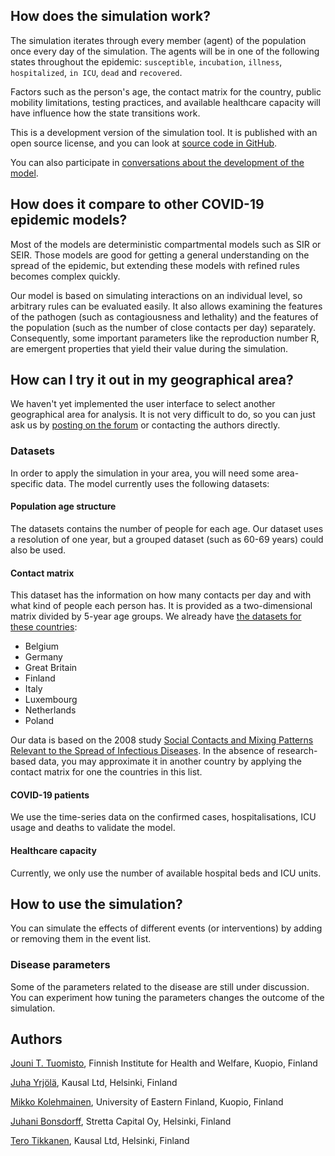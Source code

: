 ## How does the simulation work?

The simulation iterates through every member (agent) of the population once
every day of the simulation. The agents will be in one of the following states
throughout the epidemic: `susceptible`, `incubation`, `illness`, `hospitalized`,
`in ICU`, `dead` and `recovered`.

Factors such as the person's age, the contact matrix for the country,
public mobility limitations, testing practices, and available healthcare
capacity will have influence how the state transitions work.

This is a development version of the simulation tool. It is published with an
open source license, and you can look at [source code in GitHub](https://github.com/kausaltech/corona-agent-simulation).

You can also participate in [conversations about the development of the model](https://korona.kausal.tech/c/forecasting/7?locale=en).

## How does it compare to other COVID-19 epidemic models?

Most of the models are deterministic compartmental models such as SIR or SEIR.
Those models are good for getting a general understanding on the spread of the
epidemic, but extending these models with refined rules becomes complex quickly.

Our model is based on simulating interactions on an individual level, so arbitrary
rules can be evaluated easily. It also allows examining the features of the pathogen
(such as contagiousness and lethality) and the features of the population
(such as the number of close contacts per day) separately. Consequently, some important
parameters like the reproduction number R, are emergent properties that yield their
value during the simulation.

## How can I try it out in my geographical area?

We haven't yet implemented the user interface to select another geographical
area for analysis. It is not very difficult to do, so you can just
ask us by [posting on the forum](https://korona.kausal.tech/c/forecasting/7?locale=en)
or contacting the authors directly.

### Datasets

In order to apply the simulation in your area, you will need some area-specific
data. The model currently uses the following datasets:

#### Population age structure

The datasets contains the number of people for each age. Our dataset uses a resolution
of one year, but a grouped dataset (such as 60-69 years) could also be used.

#### Contact matrix

This dataset has the information on how many contacts per day and with what kind
of people each person has. It is provided as a two-dimensional matrix divided by
5-year age groups. We already have [the datasets for these
countries](https://github.com/kausaltech/corona-agent-simulation/blob/master/data/contact_matrix.csv):

- Belgium
- Germany
- Great Britain
- Finland
- Italy
- Luxembourg
- Netherlands
- Poland

Our data is based on the 2008 study
[Social Contacts and Mixing Patterns Relevant to the Spread of Infectious Diseases](https://journals.plos.org/plosmedicine/article?id=10.1371/journal.pmed.0050074). In the absence of research-based data,
you may approximate it in another country by applying the contact matrix for one
the countries in this list.

#### COVID-19 patients

We use the time-series data on the confirmed cases, hospitalisations, ICU usage and
deaths to validate the model.

#### Healthcare capacity

Currently, we only use the number of available hospital beds and ICU units.

## How to use the simulation?

You can simulate the effects of different events (or interventions) by adding
or removing them in the event list.

### Disease parameters

Some of the parameters related to the disease are still under discussion. You can
experiment how tuning the parameters changes the outcome of the simulation.

## Authors

[Jouni T. Tuomisto](mailto:jouni.tuomisto@kausal.tech), Finnish Institute for Health and Welfare, Kuopio, Finland

[Juha Yrjölä](mailto:juha.yrjola@kausal.tech), Kausal Ltd, Helsinki, Finland

[Mikko Kolehmainen](mailto:mikko.kolehmainen@uef.fi), University of Eastern Finland, Kuopio, Finland

[Juhani Bonsdorff](mailto:juhani.bonsdorff@gmail.com), Stretta Capital Oy, Helsinki, Finland

[Tero Tikkanen](mailto:tero.tikkanen@kausal.tech), Kausal Ltd, Helsinki, Finland
